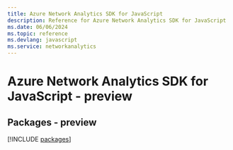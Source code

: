 ```yaml
---
title: Azure Network Analytics SDK for JavaScript
description: Reference for Azure Network Analytics SDK for JavaScript
ms.date: 06/06/2024
ms.topic: reference
ms.devlang: javascript
ms.service: networkanalytics
---
```

# Azure Network Analytics SDK for JavaScript - preview
## Packages - preview
[!INCLUDE [packages](network-analytics-index.md)]